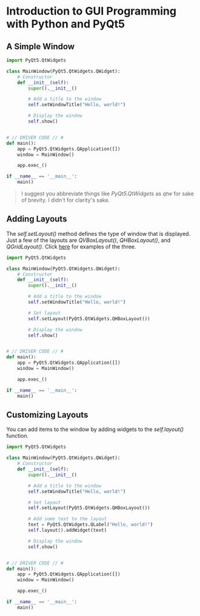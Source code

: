 # Introduction to GUI Programming with Python and PyQt5

## A Simple Window
```Python
import PyQt5.QtWidgets

class MainWindow(PyQt5.QtWidgets.QWidget):
    # Constructor
    def __init__(self):
        super().__init__()

        # Add a title to the window
        self.setWindowTitle("Hello, world!")

        # Display the window
        self.show()


# // DRIVER CODE // #
def main():
    app = PyQt5.QtWidgets.QApplication([])
    window = MainWindow()

    app.exec_()

if __name__ == '__main__':
    main()
```
> I suggest you abbreviate things like _PyQt5.QtWidgets_ as _qtw_ for sake of brevity. I didn't for clarity's sake.

## Adding Layouts
The _self.setLayout()_ method defines the type of window that is displayed. <br />
Just a few of the layouts are _QVBoxLayout()_, _QHBoxLayout()_, and _QGridLayout()_. Click [here](https://coderslegacy.com/python/pyqt-layout-management/) for examples of the three.

```Python
import PyQt5.QtWidgets

class MainWindow(PyQt5.QtWidgets.QWidget):
    # Constructor
    def __init__(self):
        super().__init__()

        # Add a title to the window
        self.setWindowTitle("Hello, world!")

        # Set layout
        self.setLayout(PyQt5.QtWidgets.QHBoxLayout())

        # Display the window
        self.show()


# // DRIVER CODE // #
def main():
    app = PyQt5.QtWidgets.QApplication([])
    window = MainWindow()

    app.exec_()

if __name__ == '__main__':
    main()
```

## Customizing Layouts
You can add items to the window by adding widgets to the _self.layout()_ function.

```Python
import PyQt5.QtWidgets

class MainWindow(PyQt5.QtWidgets.QWidget):
    # Constructor
    def __init__(self):
        super().__init__()

        # Add a title to the window
        self.setWindowTitle("Hello, world!")

        # Set layout
        self.setLayout(PyQt5.QtWidgets.QHBoxLayout())

        # Add some text to the layout
        text = PyQt5.QtWidgets.QLabel("Hello, world!")
        self.layout().addWidget(text)

        # Display the window
        self.show()


# // DRIVER CODE // #
def main():
    app = PyQt5.QtWidgets.QApplication([])
    window = MainWindow()

    app.exec_()

if __name__ == '__main__':
    main()
```
